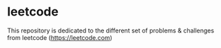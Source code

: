 # leetcode
This repository is dedicated to the different set of problems &amp; challenges from leetcode (https://leetcode.com)
